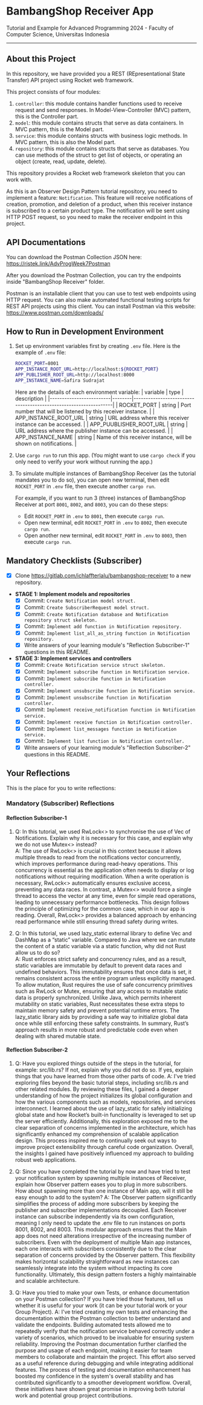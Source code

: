 # BambangShop Receiver App
Tutorial and Example for Advanced Programming 2024 - Faculty of Computer Science, Universitas Indonesia

---

## About this Project
In this repository, we have provided you a REST (REpresentational State Transfer) API project using Rocket web framework.

This project consists of four modules:
1.  `controller`: this module contains handler functions used to receive request and send responses.
    In Model-View-Controller (MVC) pattern, this is the Controller part.
2.  `model`: this module contains structs that serve as data containers.
    In MVC pattern, this is the Model part.
3.  `service`: this module contains structs with business logic methods.
    In MVC pattern, this is also the Model part.
4.  `repository`: this module contains structs that serve as databases.
    You can use methods of the struct to get list of objects, or operating an object (create, read, update, delete).

This repository provides a Rocket web framework skeleton that you can work with.

As this is an Observer Design Pattern tutorial repository, you need to implement a feature: `Notification`.
This feature will receive notifications of creation, promotion, and deletion of a product, when this receiver instance is subscribed to a certain product type.
The notification will be sent using HTTP POST request, so you need to make the receiver endpoint in this project.

## API Documentations

You can download the Postman Collection JSON here: https://ristek.link/AdvProgWeek7Postman

After you download the Postman Collection, you can try the endpoints inside "BambangShop Receiver" folder.

Postman is an installable client that you can use to test web endpoints using HTTP request.
You can also make automated functional testing scripts for REST API projects using this client.
You can install Postman via this website: https://www.postman.com/downloads/

## How to Run in Development Environment
1.  Set up environment variables first by creating `.env` file.
    Here is the example of `.env` file:
    ```bash
    ROCKET_PORT=8001
    APP_INSTANCE_ROOT_URL=http://localhost:${ROCKET_PORT}
    APP_PUBLISHER_ROOT_URL=http://localhost:8000
    APP_INSTANCE_NAME=Safira Sudrajat
    ```
    Here are the details of each environment variable:
    | variable                | type   | description                                                     |
    |-------------------------|--------|-----------------------------------------------------------------|
    | ROCKET_PORT             | string | Port number that will be listened by this receiver instance.    |
    | APP_INSTANCE_ROOT_URL   | string | URL address where this receiver instance can be accessed.       |
    | APP_PUUBLISHER_ROOT_URL | string | URL address where the publisher instance can be accessed.       |
    | APP_INSTANCE_NAME       | string | Name of this receiver instance, will be shown on notifications. |
2.  Use `cargo run` to run this app.
    (You might want to use `cargo check` if you only need to verify your work without running the app.)
3.  To simulate multiple instances of BambangShop Receiver (as the tutorial mandates you to do so),
    you can open new terminal, then edit `ROCKET_PORT` in `.env` file, then execute another `cargo run`.

    For example, if you want to run 3 (three) instances of BambangShop Receiver at port `8001`, `8002`, and `8003`, you can do these steps:
    -   Edit `ROCKET_PORT` in `.env` to `8001`, then execute `cargo run`.
    -   Open new terminal, edit `ROCKET_PORT` in `.env` to `8002`, then execute `cargo run`.
    -   Open another new terminal, edit `ROCKET_PORT` in `.env` to `8003`, then execute `cargo run`.

## Mandatory Checklists (Subscriber)
-   [x] Clone https://gitlab.com/ichlaffterlalu/bambangshop-receiver to a new repository.
-   **STAGE 1: Implement models and repositories**
    -   [x] Commit: `Create Notification model struct.`
    -   [x] Commit: `Create SubscriberRequest model struct.`
    -   [x] Commit: `Create Notification database and Notification repository struct skeleton.`
    -   [x] Commit: `Implement add function in Notification repository.`
    -   [x] Commit: `Implement list_all_as_string function in Notification repository.`
    -   [x] Write answers of your learning module's "Reflection Subscriber-1" questions in this README.
-   **STAGE 3: Implement services and controllers**
    -   [x] Commit: `Create Notification service struct skeleton.`
    -   [x] Commit: `Implement subscribe function in Notification service.`
    -   [x] Commit: `Implement subscribe function in Notification controller.`
    -   [x] Commit: `Implement unsubscribe function in Notification service.`
    -   [x] Commit: `Implement unsubscribe function in Notification controller.`
    -   [x] Commit: `Implement receive_notification function in Notification service.`
    -   [x] Commit: `Implement receive function in Notification controller.`
    -   [x] Commit: `Implement list_messages function in Notification service.`
    -   [x] Commit: `Implement list function in Notification controller.`
    -   [x] Write answers of your learning module's "Reflection Subscriber-2" questions in this README.

## Your Reflections
This is the place for you to write reflections:

### Mandatory (Subscriber) Reflections

#### Reflection Subscriber-1

1. Q: In this tutorial, we used RwLock<> to synchronise the use of Vec of Notifications. Explain why it is necessary for this case, and explain why we do not use Mutex<> instead?  
   A: The use of RwLock<> is crucial in this context because it allows multiple threads to read from the notifications vector concurrently, which improves performance during read-heavy operations. This concurrency is essential as the application often needs to display or log notifications without requiring modification. When a write operation is necessary, RwLock<> automatically ensures exclusive access, preventing any data races. In contrast, a Mutex<> would force a single thread to access the vector at any time, even for simple read operations, leading to unnecessary performance bottlenecks. This design follows the principle of optimizing for the common case, which in our app is reading. Overall, RwLock<> provides a balanced approach by enhancing read performance while still ensuring thread safety during writes.

2. Q: In this tutorial, we used lazy_static external library to define Vec and DashMap as a “static” variable. Compared to Java where we can mutate the content of a static variable via a static function, why did not Rust allow us to do so?  
   A: Rust enforces strict safety and concurrency rules, and as a result, static variables are immutable by default to prevent data races and undefined behaviors. This immutability ensures that once data is set, it remains consistent across the entire program unless explicitly managed. To allow mutation, Rust requires the use of safe concurrency primitives such as RwLock or Mutex, ensuring that any access to mutable static data is properly synchronized. Unlike Java, which permits inherent mutability on static variables, Rust necessitates these extra steps to maintain memory safety and prevent potential runtime errors. The lazy_static library aids by providing a safe way to initialize global data once while still enforcing these safety constraints. In summary, Rust’s approach results in more robust and predictable code even when dealing with shared mutable state.

#### Reflection Subscriber-2

1. Q: Have you explored things outside of the steps in the tutorial, for example: src/lib.rs? If not, explain why you did not do so. If yes, explain things that you have learned from those other parts of code.
   A: I've tried exploring files beyond the basic tutorial steps, including src/lib.rs and other related modules. By reviewing these files, I gained a deeper understanding of how the project initializes its global configuration and how the various components such as models, repositories, and services interconnect. I learned about the use of lazy_static for safely initializing global state and how Rocket’s built-in functionality is leveraged to set up the server efficiently. Additionally, this exploration exposed me to the clear separation of concerns implemented in the architecture, which has significantly enhanced my comprehension of scalable application design. This process inspired me to continually seek out ways to improve project extensibility through careful code organization. Overall, the insights I gained have positively influenced my approach to building robust web applications.

2. Q: Since you have completed the tutorial by now and have tried to test your notification system by spawning multiple instances of Receiver, explain how Observer pattern eases you to plug in more subscribers. How about spawning more than one instance of Main app, will it still be easy enough to add to the system?
   A: The Observer pattern significantly simplifies the process of adding more subscribers by keeping the publisher and subscriber implementations decoupled. Each Receiver instance can subscribe independently via its own configuration, meaning I only need to update the .env file to run instances on ports 8001, 8002, and 8003. This modular approach ensures that the Main app does not need alterations irrespective of the increasing number of subscribers. Even with the deployment of multiple Main app instances, each one interacts with subscribers consistently due to the clear separation of concerns provided by the Observer pattern. This flexibility makes horizontal scalability straightforward as new instances can seamlessly integrate into the system without impacting its core functionality. Ultimately, this design pattern fosters a highly maintainable and scalable architecture.

3. Q: Have you tried to make your own Tests, or enhance documentation on your Postman collection? If you have tried those features, tell us whether it is useful for your work (it can be your tutorial work or your Group Project).
   A: I've tried creating my own tests and enhancing the documentation within the Postman collection to better understand and validate the endpoints. Building automated tests allowed me to repeatedly verify that the notification service behaved correctly under a variety of scenarios, which proved to be invaluable for ensuring system reliability. Improving the Postman documentation further clarified the purpose and usage of each endpoint, making it easier for team members to collaborate and maintain the project. This effort also served as a useful reference during debugging and while integrating additional features. The process of testing and documentation enhancement has boosted my confidence in the system's overall stability and has contributed significantly to a smoother development workflow. Overall, these initiatives have shown great promise in improving both tutorial work and potential group project contributions.